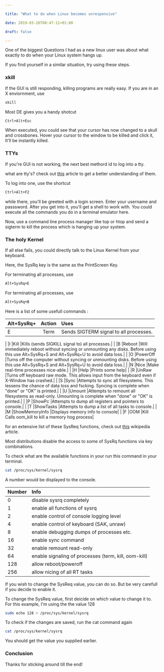 ```yaml
---

title: "What to do when Linux becomes unresponsive"

date: 2019-03-26T08:47:11+01:00

draft: false

---
```


One of the biggest Questions I had as a new linux user
was about what exactly to do when your Linux system 
hangs up.

If you find yourself in a similar situation, 
try using these steps.


### xkill
 If the GUI is still responding, killing programs are really easy. If you are in an X enviornment, use

```bash
xkill
```

Most DE gives you a handy shotcut 

```bash
Ctrl+Alt+Esc
```

When executed, you could see that your cursor has now changed to a skull and crossbones. 
Hover your cursor to the window to be killed and click it, It'll be instantly killed.

### TTYs 

If you're GUI is not working, the next best methord id to log into a tty.

what are tty's? 
check out [this](http://www.linusakesson.net/programming/tty/index.php) article to get a better understanding of them.

To log into one, use the shortcut 

```bash
Ctrl+Alt+F2
```

while there, you'll be greeted with a login screen.
Enter your username and passsword.
After you get into it, you'll get a shell to work with.
You could execute all the commands you do in a terminal emulator here.

Now, use a command line process manager like top or htop and send a sigterm to kill the process which is hanging up your system.

### The holy Kernel

If all else fails, you could directly talk to the Linux Kernel from your keyboard.

Here, the SysRq key is the same as the PrintScreen Key.

For terminating all processes, use 

```bash
Alt+SysRq+E
```

For terminating all processes, use 

```bash
Alt+SysRq+B
```

Here is a list of some usefull commands :

|Alt+SysRq+ | 	Action| 	Uses|
|    :---    |    :----:   |    :---    |
|E 	|Term 	|Sends SIGTERM signal to all processes.|
|
|I 	|Kill 	|Kills (sends SIGKILL signal to) all processes.|
|
|B 	|Reboot 	|Will immediately reboot without syncing or unmounting any disks. Before using this use Alt+SysRq+S and Alt+SysRq+U to avoid data loss.|
|
|O 	|PowerOff 	|Turns off the computer without syncing or unmounting disks. Before using this use Alt+SysRq+S and Alt+SysRq+U to avoid data loss.|
|
|N 	|Nice 	|Make real-time processes nice-able.|
|
|H 	|Help 	|Prints some help|
|
|R 	|UnRaw 	|Turns off keyboard raw mode. This allows input from the keyboard even if X-Window has crashed.|
|
|S 	|Sync 	|Attempts to sync all filesystems. This lessens the chance of data loss and fscking. Syncing is complete when "done" or "OK" is printed.|
|
|U 	|Umount 	|Attempts to remount all filesystems as read-only. Umounting is complete when "done" or "OK" is printed.|
|
|P 	|ShowPc 	|Attempts to dump all registers and pointers to console.|
|
|T 	|ShowTasks 	|Attempts to dump a list of all tasks to console.|
|
|M 	|ShowMemoryInfo 	|Displays memory info to console|
|
|F 	|OOM |Kill 	Calls oom_kill to kill a memory hog process|

for an extensive list of these SysReq functions, check out [this](https://en.wikipedia.org/wiki/Magic_SysRq_key) 
wikipedia article.

Most distributions disable the access to some of SysRq functions via 
key combinations.

To check what are the available functions in your run this 
command in your terminal.

```bash
cat /proc/sys/kernel/sysrq
```

A number would be displayed to the console.

|Number |  Info  |
|    :---    |    :---    |
|0 | disable sysrq completely |
|1 | enable all functions of sysrq |
|2 | enable control of console logging level |
|4 | enable control of keyboard (SAK, unraw) |
|8 | enable debugging dumps of processes etc. |
|16 | enable sync command |
|32 | enable remount read-only |
|64 | enable signaling of processes (term, kill, oom-kill) |
|128 | allow reboot/poweroff |
|256 | allow nicing of all RT tasks |

If you wish to change the SysReq value, you can do so.
But be very carefull if you decide to enable it.

To change the SysReq value, first deicide on which value to 
change it to.
For this example, I'm using the the value 128

```bash
sudo echo 128 > /proc/sys/kernel/sysrq 
```

To check if the changes are saved, run the cat command again

```bash
cat /proc/sys/kernel/sysrq
```

You should get the value you supplied earlier.

### Conclusion

Thanks for sticking around till the end!



